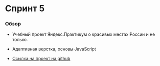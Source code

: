 # Спринт 5
### Обзор

* Учебный проект Яндекс.Практикум  о красивых местах России и не только.
* Адаптивная верстка, основы JavaScript

* [Ссылка на проект на github](https://nefedov98.github.io/mesto/index.html)

